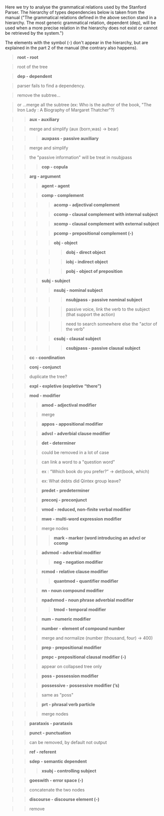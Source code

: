 Here we try to analyse the grammatical relations used by the Stanford Parser. The hierarchy of types dependencies below is taken from the manual ("The grammatical relations defined in the above section stand in a hierarchy. The most generic grammatical relation, dependent (dep), will be used when a more precise relation in the hierarchy does not exist or cannot be retrieved by the system.")

The elements with the symbol (-) don't appear in the hierarchy, but are explained in the part 2 of the manual (the contrary also happens). 

> **root - root**

> root of the tree

> **dep - dependent**

> parser fails to find a dependency.

> remove the subtree...

> or ...merge all the subtree (ex:  Who is the author of the book, "The Iron Lady : A Biography of Margaret Thatcher"?)

>> **aux - auxiliary**

>> merge and simplify (aux (born,was) -> bear) 

>>> **auxpass - passive auxiliary**

>> merge and simplify

>> the "passive information" will be treat in nsubjpass

>>> **cop - copula**

>> **arg - argument**

>>> **agent - agent**

>>> **comp - complement**

>>>> **acomp - adjectival complement**

>>>> **ccomp - clausal complement with internal subject**

>>>> **xcomp - clausal complement with external subject**

>>>> **pcomp - prepositional complement (-)**

>>>> **obj - object**

>>>>> **dobj - direct object**

>>>>> **iobj - indirect object**

>>>>> **pobj - object of preposition**

>>> **subj - subject**

>>>> **nsubj - nominal subject**

>>>>> **nsubjpass - passive nominal subject**

>>>>> passive voice, link the verb to the subject (that support the action)

>>>>> need to search somewhere else the "actor of the verb"

>>>> **csubj - clausal subject**

>>>>> **csubjpass - passive clausal subject**

>> **cc - coordination**

>> **conj - conjunct**

>> duplicate the tree?

>> **expl - expletive (expletive “there”)**

>> **mod - modifier**

>>> **amod - adjectival modifier**

>>> merge

>>> **appos - appositional modifier**

>>> **advcl - adverbial clause modifier**

>>> **det - determiner**

>>> could be removed in a lot of case

>>> can link a word to a "question word"

>>> ex : “Which book do you prefer?” -> det(book, which)

>>> ex: What debts did Qintex group leave?

>>> **predet - predeterminer**

>>> **preconj - preconjunct**

>>> **vmod - reduced, non-finite verbal modifier**

>>> **mwe - multi-word expression modifier**

>>> merge nodes

>>>> **mark - marker (word introducing an advcl or ccomp**

>>> **advmod - adverbial modifier**

>>>> **neg - negation modifier**

>>> **rcmod - relative clause modifier**

>>>> **quantmod - quantifier modifier**

>>> **nn - noun compound modifier**

>>> **npadvmod - noun phrase adverbial modifier**

>>>> **tmod - temporal modifier**

>>> **num - numeric modifier**

>>> **number - element of compound number**

>>> merge and normalize (number (thousand, four) -> 400)

>>> **prep - prepositional modifier**

>>> **prepc - prepositional clausal modifier (-)**

>>> appear on collapsed tree only

>>> **poss - possession modifier**

>>> **possessive - possessive modifier (’s)**

>>> same as "poss"

>>> **prt - phrasal verb particle**

>>> merge nodes

>> **parataxis - parataxis**

>> **punct - punctuation**

>> can be removed, by default not output

>> **ref - referent**

>> **sdep - semantic dependent**

>>> **xsubj - controlling subject**

>> **goeswith - error space (-)**

>> concatenate the two nodes

>> **discourse - discourse element (-)**

>> remove









